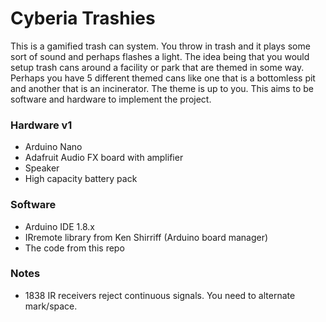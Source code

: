 # Cyberia Trashies

This is a gamified trash can system.  You throw in trash and it plays some sort of sound and perhaps flashes a light.  The idea being that you would setup trash cans around a facility or park that are themed in some way.  Perhaps you have 5 different themed cans like one that is a bottomless pit and another that is an incinerator. The theme is up to you.  This aims to be software and hardware to implement the project.

### Hardware v1
 * Arduino Nano
 * Adafruit Audio FX board with amplifier
 * Speaker
 * High capacity battery pack
 
### Software
 * Arduino IDE 1.8.x
 * IRremote library from Ken Shirriff (Arduino board manager)
 * The code from this repo
 
 
### Notes
 * 1838 IR receivers reject continuous signals. You need to alternate mark/space.
